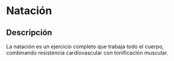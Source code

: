 # Natación

## Descripción
La natación es un ejercicio completo que trabaja todo el cuerpo, combinando resistencia cardiovascular con tonificación muscular.

